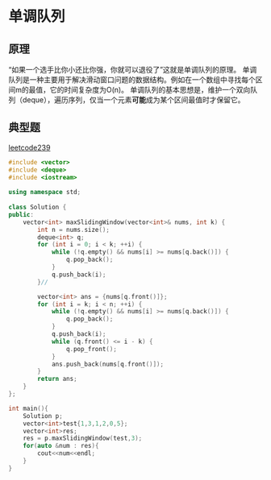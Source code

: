 # 单调队列
## 原理
“如果一个选手比你小还比你强，你就可以退役了”这就是单调队列的原理。
单调队列是一种主要用于解决滑动窗口问题的数据结构。例如在一个数组中寻找每个区间m的最值，它的时间复杂度为O(n)。
单调队列的基本思想是，维护一个双向队列（deque），遍历序列，仅当一个元素**可能**成为某个区间最值时才保留它。
## 典型题
[leetcode239](https://leetcode.cn/problems/sliding-window-maximum/)
```cpp
#include <vector>
#include <deque>
#include <iostream>
  
using namespace std;
  
class Solution {
public:
    vector<int> maxSlidingWindow(vector<int>& nums, int k) {
        int n = nums.size();
        deque<int> q;
        for (int i = 0; i < k; ++i) {
            while (!q.empty() && nums[i] >= nums[q.back()]) {
                q.pop_back();
            }
            q.push_back(i);
        }//

        vector<int> ans = {nums[q.front()]};
        for (int i = k; i < n; ++i) {
            while (!q.empty() && nums[i] >= nums[q.back()]) {
                q.pop_back();
            }
            q.push_back(i);
            while (q.front() <= i - k) {
                q.pop_front();
            }
            ans.push_back(nums[q.front()]);
        }
        return ans;
    }
};

int main(){
    Solution p;
    vector<int>test{1,3,1,2,0,5};
    vector<int>res;
    res = p.maxSlidingWindow(test,3);
    for(auto &num : res){
        cout<<num<<endl;
    }
}
```